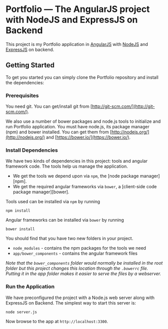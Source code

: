# Portfolio — The AngularJS project with NodeJS and ExpressJS on Backend

This project is my Portfolio application in [AngularJS](http://angularjs.org/) with [NodeJS](https://nodejs.org/) and [ExpressJS](https://expressjs.com/) on backend.

## Getting Started

To get you started you can simply clone the Portfolio repository and install the dependencies:

### Prerequisites

You need git. You can get/install git from
[http://git-scm.com/](http://git-scm.com/).

We also use a number of bower packages and node.js tools to initialize and run Portfolio application. 
You must have node.js, its package manager (npm) and bower installed.  You can get them from 
[http://nodejs.org/](http://nodejs.org/) and [https://bower.io/](https://bower.io/).

### Install Dependencies

We have two kinds of dependencies in this project: tools and angular framework code.  The tools help
us manage the application.

* We get the tools we depend upon via `npm`, the [node package manager][npm].
* We get the required angular frameworks via `bower`, a [client-side code package manager][bower].

Tools used can be installed via `npm` by running

```
npm install
```

Angular frameworks can be installed via `bower` by running

```
bower install
```

You should find that you have two new folders in your project.

* `node_modules` - contains the npm packages for the tools we need
* `app/bower_components` - contains the angular framework files

*Note that the `bower_components` folder would normally be installed in the root folder but
this project changes this location through the `.bowerrc` file.  Putting it in the app folder makes
it easier to serve the files by a webserver.*

### Run the Application

We have preconfigured the project with a Node.js web server along with ExpressJS on Backend.  The simplest way to start
this server is:

```
node server.js
```

Now browse to the app at `http://localhost:3300`.